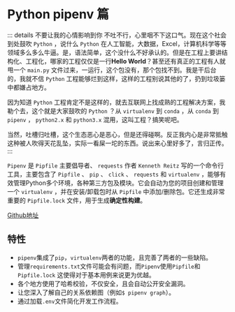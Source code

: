 # Python pipenv 篇

::: details 不要让我的心情影响到你
不吐不行，心里咽不下这口气。现在这个社会到处鼓吹 `Python` ，说什么 `Python` 在人工智能，大数据，Excel，计算机科学等等领域多么多么牛逼。是，语法简单，这个没什么不好承认的。但是在工程上要讲结构化、工程化，哪家的工程仅仅是一行**Hello World**？甚至还有真正的工程有人就甩一个 `main.py` 文件过来，一运行，这个包没有，那个包找不到。我是干后台的，我就不信 `Python` 工程能够烂到这样，这样的工程别说其他的了，扔到垃圾篓中都嫌占地方。

因为知道 `Python` 工程肯定不是这样的，就去互联网上找成熟的工程解决方案，我勒个去，这个就是大家鼓吹的 `Python` ？从 `virtualenv` 到 `conda` ，从 `conda` 到 `pipenv` ， `python2.x` 和 `python3.x` 混用，这叫工程？搞笑呢吧。

当然，吐槽归吐槽，这个生态恶心是恶心，但是还得碰啊。反正我内心是非常抵触这种被人吹得天花乱坠，实际一看屎一坨的东西。说出来心里好多了，言归正传。
:::

`Pipenv` 是 `Pipfile` 主要倡导者、 `requests` 作者 `Kenneth Reitz` 写的一个命令行工具，主要包含了 `Pipfile` 、 `pip` 、 `click` 、 `requests` 和 `virtualenv` ，能够有效管理Python多个环境，各种第三方包及模块。它会自动为您的项目创建和管理一个 `virtualenv` ，并在安装/卸载包时从 `Pipfile` 中添加/删除包。它还生成非常重要的 `Pipfile.lock` 文件，用于生成**确定性构建**。

[Github地址](https://github.com/pypa/pipenv)

## 特性

* `pipenv`集成了`pip`，`virtualenv`两者的功能，且完善了两者的一些缺陷。
* 管理`requirements.txt`文件可能会有问题，而`Pipenv`使用`Pipfile`和`Pipfile.lock` 这使得对于基本用例来说更为优越。
* 各个地方使用了哈希校验，不仅安全，且会自动公开安全漏洞。
* 让您深入了解自己的关系依赖图（例如`$ pipenv graph`）。
* 通过加载`.env`文件简化开发工作流程。
